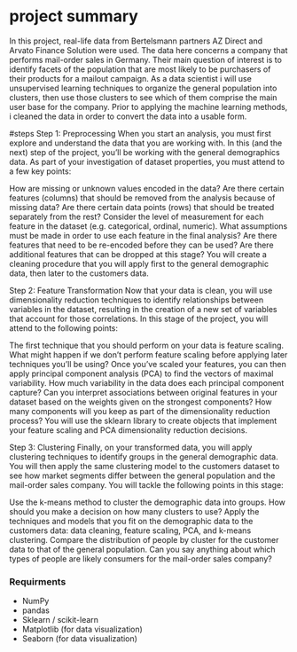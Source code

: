 # project summary
In this project,  real-life data from Bertelsmann partners AZ Direct and Arvato Finance Solution were used. The data here concerns a company that performs mail-order sales in Germany. Their main question of interest is to identify facets of the population that are most likely to be purchasers of their products for a mailout campaign. As a data scientist i will use unsupervised learning techniques to organize the general population into clusters, then use those clusters to see which of them comprise the main user base for the company. Prior to applying the machine learning methods, i cleaned the data in order to convert the data into a usable form.

#steps
Step 1: Preprocessing
When you start an analysis, you must first explore and understand the data that you are working with. In this (and the next) step of the project, you’ll be working with the general demographics data. As part of your investigation of dataset properties, you must attend to a few key points:

How are missing or unknown values encoded in the data? Are there certain features (columns) that should be removed from the analysis because of missing data? Are there certain data points (rows) that should be treated separately from the rest?
Consider the level of measurement for each feature in the dataset (e.g. categorical, ordinal, numeric). What assumptions must be made in order to use each feature in the final analysis? Are there features that need to be re-encoded before they can be used? Are there additional features that can be dropped at this stage?
You will create a cleaning procedure that you will apply first to the general demographic data, then later to the customers data.

Step 2: Feature Transformation
Now that your data is clean, you will use dimensionality reduction techniques to identify relationships between variables in the dataset, resulting in the creation of a new set of variables that account for those correlations. In this stage of the project, you will attend to the following points:

The first technique that you should perform on your data is feature scaling. What might happen if we don’t perform feature scaling before applying later techniques you’ll be using?
Once you’ve scaled your features, you can then apply principal component analysis (PCA) to find the vectors of maximal variability. How much variability in the data does each principal component capture? Can you interpret associations between original features in your dataset based on the weights given on the strongest components? How many components will you keep as part of the dimensionality reduction process?
You will use the sklearn library to create objects that implement your feature scaling and PCA dimensionality reduction decisions.

Step 3: Clustering
Finally, on your transformed data, you will apply clustering techniques to identify groups in the general demographic data. You will then apply the same clustering model to the customers dataset to see how market segments differ between the general population and the mail-order sales company. You will tackle the following points in this stage:

Use the k-means method to cluster the demographic data into groups. How should you make a decision on how many clusters to use?
Apply the techniques and models that you fit on the demographic data to the customers data: data cleaning, feature scaling, PCA, and k-means clustering. Compare the distribution of people by cluster for the customer data to that of the general population. Can you say anything about which types of people are likely consumers for the mail-order sales company?

### Requirments
* NumPy
* pandas
* Sklearn / scikit-learn
* Matplotlib (for data visualization)
* Seaborn (for data visualization)
